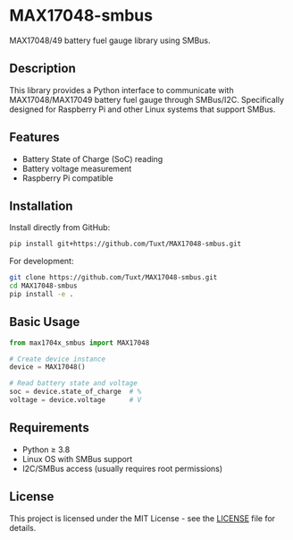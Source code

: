# MAX17048-smbus

MAX17048/49 battery fuel gauge library using SMBus.

## Description

This library provides a Python interface to communicate with MAX17048/MAX17049 battery fuel gauge through SMBus/I2C. Specifically designed for Raspberry Pi and other Linux systems that support SMBus.

## Features

- Battery State of Charge (SoC) reading
- Battery voltage measurement
- Raspberry Pi compatible

## Installation

Install directly from GitHub:
```bash
pip install git+https://github.com/Tuxt/MAX17048-smbus.git
```

For development:
```bash
git clone https://github.com/Tuxt/MAX17048-smbus.git
cd MAX17048-smbus
pip install -e .
```

## Basic Usage

```python
from max1704x_smbus import MAX17048

# Create device instance
device = MAX17048()

# Read battery state and voltage
soc = device.state_of_charge  # %
voltage = device.voltage      # V
```

## Requirements

- Python ≥ 3.8
- Linux OS with SMBus support
- I2C/SMBus access (usually requires root permissions)

## License

This project is licensed under the MIT License - see the [LICENSE](LICENSE) file for details.